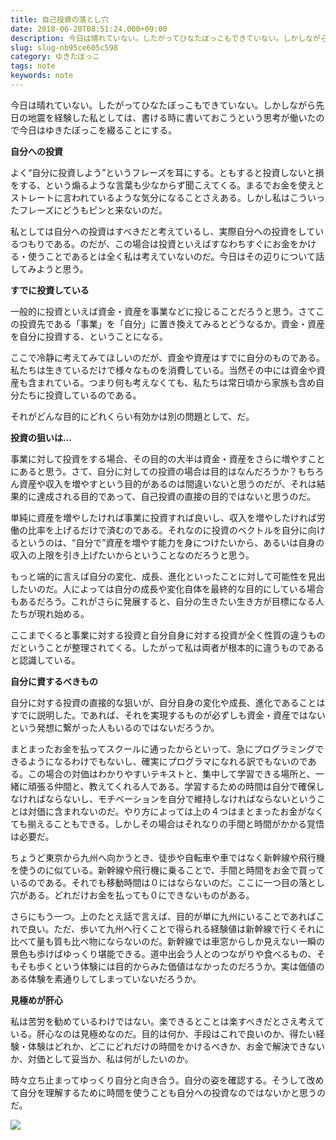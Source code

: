 ```yaml
---
title: 自己投資の落とし穴
date: 2018-06-20T08:51:24.000+09:00
description: 今日は晴れていない。したがってひなたぼっこもできていない。しかしながら先日の地震を経験した私としては、
slug: slug-nb95ce605c598
category: ゆきたぼっこ
tags: note
keywords: note
---
```


今日は晴れていない。したがってひなたぼっこもできていない。しかしながら先日の地震を経験した私としては、書ける時に書いておこうという思考が働いたので今日はゆきたぼっこを綴ることにする。

**自分への投資**

よく“自分に投資しよう”というフレーズを耳にする。ともすると投資しないと損をする、という煽るような言葉も少なからず聞こえてくる。まるでお金を使えとストレートに言われているような気分になることさえある。しかし私はこういったフレーズにどうもピンと来ないのだ。

私としては自分への投資はすべきだと考えているし、実際自分への投資をしているつもりである。のだが、この場合は投資といえばすなわちすぐにお金をかける・使うことであるとは全く私は考えていないのだ。今日はその辺りについて話してみようと思う。

**すでに投資している**

一般的に投資といえば資金・資産を事業などに投じることだろうと思う。さてこの投資先である「事業」を「自分」に置き換えてみるとどうなるか。資金・資産を自分に投資する、ということになる。

ここで冷静に考えてみてほしいのだが、資金や資産はすでに自分のものである。私たちは生きているだけで様々なものを消費している。当然その中には資金や資産も含まれている。つまり何も考えなくても、私たちは常日頃から家族も含め自分たちに投資しているのである。

それがどんな目的にどれくらい有効かは別の問題として、だ。

**投資の狙いは…**

事業に対して投資をする場合、その目的の大半は資金・資産をさらに増やすことにあると思う。さて、自分に対しての投資の場合は目的はなんだろうか？もちろん資産や収入を増やすという目的があるのは間違いないと思うのだが、それは結果的に達成される目的であって、自己投資の直接の目的ではないと思うのだ。

単純に資産を増やしたければ事業に投資すれば良いし、収入を増やしたければ労働の比率を上げるだけで済むのである。それなのに投資のベクトルを自分に向けるというのは、“自分で”資産を増やす能力を身につけたいから、あるいは自身の収入の上限を引き上げたいからということなのだろうと思う。

もっと端的に言えば自分の変化、成長、進化といったことに対して可能性を見出したいのだ。人によっては自分の成長や変化自体を最終的な目的にしている場合もあるだろう。これがさらに発展すると、自分の生きたい生き方が目標になる人たちが現れ始める。

ここまでくると事業に対する投資と自分自身に対する投資が全く性質の違うものだということが整理されてくる。したがって私は両者が根本的に違うものであると認識している。

**自分に資するべきもの**

自分に対する投資の直接的な狙いが、自分自身の変化や成長、進化であることはすでに説明した。であれば、それを実現するものが必ずしも資金・資産ではないという発想に繋がった人もいるのではないだろうか。

まとまったお金を払ってスクールに通ったからといって、急にプログラミングできるようになるわけでもないし、確実にプログラマになれる訳でもないのである。この場合の対価はわかりやすいテキストと、集中して学習できる場所と、一緒に頑張る仲間と、教えてくれる人である。学習するための時間は自分で確保しなければならないし、モチベーションを自分で維持しなければならないということは対価に含まれないのだ。やり方によっては上の４つはまとまったお金がなくても揃えることもできる。しかしその場合はそれなりの手間と時間がかかる覚悟は必要だ。

ちょうど東京から九州へ向かうとき、徒歩や自転車や車ではなく新幹線や飛行機を使うのに似ている。新幹線や飛行機に乗ることで、手間と時間をお金で買っているのである。それでも移動時間は０にはならないのだ。ここに一つ目の落とし穴がある。どれだけお金を払っても０にできないものがある。

さらにもう一つ。上のたとえ話で言えば、目的が単に九州にいることであればこれで良い。ただ、歩いて九州へ行くことで得られる経験値は新幹線で行くそれに比べて量も質も比べ物にならないのだ。新幹線では車窓からしか見えない一瞬の景色も歩けばゆっくり堪能できる。道中出会う人とのつながりや食べるもの、そもそも歩くという体験には目的からみた価値はなかったのだろうか。実は価値のある体験を素通りしてしまっていないだろうか。

**見極めが肝心**

私は苦労を勧めているわけではない。楽できるとことは楽すべきだとさえ考えている。肝心なのは見極めなのだ。目的は何か、手段はこれで良いのか、得たい経験・体験はどれか、どこにどれだけの時間をかけるべきか、お金で解決できないか、対価として妥当か、私は何がしたいのか。

時々立ち止まってゆっくり自分と向き合う。自分の姿を確認する。そうして改めて自分を理解するために時間を使うことも自分への投資なのではないかと思うのだ。

![](https://d2l930y2yx77uc.cloudfront.net/production/uploads/images/6890831/picture_pc_896120e6304f06f63f7471e087e62c47.jpg)

